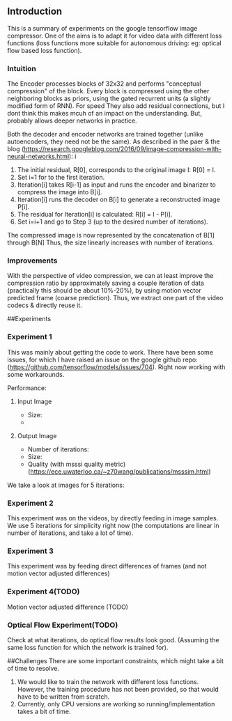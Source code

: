 ## Introduction
This is a summary of experiments on the google tensorflow image compressor. One of the aims is to adapt it for video data with different loss functions (loss functions more suitable for autonomous driving: eg: optical flow based loss function).

### Intuition
The Encoder processes blocks of 32x32 and performs "conceptual compression" of the block. Every block is compressed using the other neighboring blocks as priors, using the gated recurrent units (a slightly modified form of RNN). For speed They also add residual connections, but I dont think this makes mcuh of an impact on the understanding. But, probably allows deeper networks in practice. 

Both the decoder and encoder networks are trained together (unlike autoencoders, they need not be the same). As described in the paer & the blog (https://research.googleblog.com/2016/09/image-compression-with-neural-networks.html):
i
1. The initial residual, R[0], corresponds to the original image I: R[0] = I.
2. Set i=1 for to the first iteration.
3. Iteration[i] takes R[i-1] as input and runs the encoder and binarizer to compress the image into B[i].
4. Iteration[i] runs the decoder on B[i] to generate a reconstructed image P[i].
5. The residual for Iteration[i] is calculated: R[i] = I - P[i].
6. Set i=i+1 and go to Step 3 (up to the desired number of iterations).
 
The compressed image is now represented by the concatenation of B[1] through B[N]
Thus, the size linearly increases with number of iterations. 

### Improvements
With the perspective of video compression, we can at least improve the compression ratio by approximately saving a couple iteration of data (practically this should be about 10%-20%), by using motion vector predicted frame (coarse prediction). Thus, we extract one part of the video codecs & directly reuse it.
 
##Experiments
### Experiment 1
This was mainly about getting the code to work. There have been some issues, for which I have raised an issue on the google github repo: (https://github.com/tensorflow/models/issues/704). Right now working with some workarounds. 

Performance: 
1. Input Image 
	- Size: 
	- 

2. Output Image 
	- Number of iterations: 
	- Size: 
	- Quality (with msssi quality metric)
	  (https://ece.uwaterloo.ca/~z70wang/publications/msssim.html)

We take a look at images for 5 iterations:

### Experiment 2
This experiment was on the videos, by directly feeding in image samples. We use 5 iterations for simplicity right now (the computations are linear in number of iterations, and take a lot of time).

### Experiment 3
This experiment was by feeding direct differences of frames (and not motion vector adjusted differences)

### Experiment 4(TODO)
Motion vector adjusted difference (TODO)

### Optical Flow Experiment(TODO)
Check at what iterations, do optical flow results look good. (Assuming the same loss function for which the network is trained for). 

##Challenges
There are some important constraints, which might take a bit of time to resolve.

1. We would like to train the network with different loss functions. However, the training procedure has not been provided, so that would have to be written from scratch.
2. Currently, only CPU versions are working so running/implementation takes a bit of time.

 
